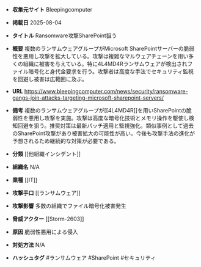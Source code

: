 - **収集元サイト**
Bleepingcomputer

- **掲載日**
2025-08-04

- **タイトル**
Ransomware攻撃SharePoint狙う

- **概要**
複数のランサムウェアグループがMicrosoft SharePointサーバーの脆弱性を悪用し攻撃を拡大している。攻撃は複雑なマルウェアチェーンを用い多くの組織に被害を与えている。特に4L4MD4Rランサムウェアが検出されファイル暗号化と身代金要求を行う。攻撃者は高度な手法でセキュリティ監視を回避し被害は広範囲に及ぶ。

- **URL**
https://www.bleepingcomputer.com/news/security/ransomware-gangs-join-attacks-targeting-microsoft-sharepoint-servers/

- **備考**
複数のランサムウェアグループが[[4L4MD4R]]を用いSharePointの脆弱性を悪用し攻撃を実施。攻撃は高度な暗号化技術とメモリ操作を駆使し検知回避を狙う。推奨対策は最新パッチ適用と監視強化。類似事例として過去のSharePoint攻撃があり被害拡大の可能性が高い。今後も攻撃手法の進化が予想されるため継続的な対策が必要である。

- **分類**
[[他組織インシデント]]

- **組織名**
N/A

- **業種**
[[IT]]

- **攻撃手口**
[[ランサムウェア]]

- **攻撃影響**
多数の組織でファイル暗号化被害発生

- **脅威アクター**
[[Storm-2603]]

- **原因**
脆弱性悪用による侵入

- **対処方法**
N/A

- **ハッシュタグ**
#ランサムウェア #SharePoint #セキュリティ
